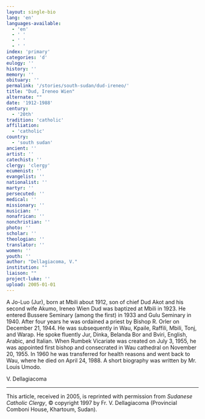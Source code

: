 ```yaml
---
layout: single-bio
lang: 'en'
languages-available:
  - 'en'
  - ' '
  - ' '
  - ' '
index: 'primary'
categories: 'd'
eulogy: ''
history: ''
memory: ''
obituary: ''
permalink: '/stories/south-sudan/dud-ireneo/'
title: "Dud, Ireneo Wien"
alternate: ""
date: '1912-1988'
century:
  - '20th'
tradition: 'catholic'
affiliation:
  - 'catholic'
country:
  - 'south sudan'
ancient: ''
artist: ''
catechist: ''
clergy: 'clergy'
ecumenist: ''
evangelist: ''
nationalist: ''
martyr: ''
persecuted: ''
medical: ''
missionary: ''
musician: ''
nonafrican: ''
nonchristian: ''
photo: ''
scholar: ''
theologian: ''
translator: ''
women: ''
youth: ''
author: "Dellagiacoma, V."
institution: ""
liaison: ""
project-luke: ''
upload: 2005-01-01
---
```




A Jo-Luo (Jur), born at Mbili about 1912, son of chief Dud Akot and his second wife Akumo, Ireneo Wien Dud was baptized at Mbili in 1923. He entered Bussere Seminary (among the first) in 1933 and Gulu Seminary in 1940. After four years he was ordained a priest by Bishop R. Orler on December 21, 1944. He was subsequently in Wau, Kpaile, Raffili, Mbili, Tonj, and Warap. He spoke fluently Jur, Dinka, Belanda Bor and Bviri, English, Arabic, and Italian. When Rumbek Vicariate was created on July 3, 1955, he was appointed first bishop and consecrated in Wau cathedral on November 20, 1955. In 1960 he was transferred for health reasons and went back to Wau, where he died on April 24, 1988. A short biography was written by Mr. Louis Umodo.

V. Dellagiacoma

---

This article, received in 2005, is reprinted with permission from *Sudanese Catholic Clergy*, © copyright 1997 by Fr. V. Dellagiacoma (Provincial Comboni House, Khartoum, Sudan).
